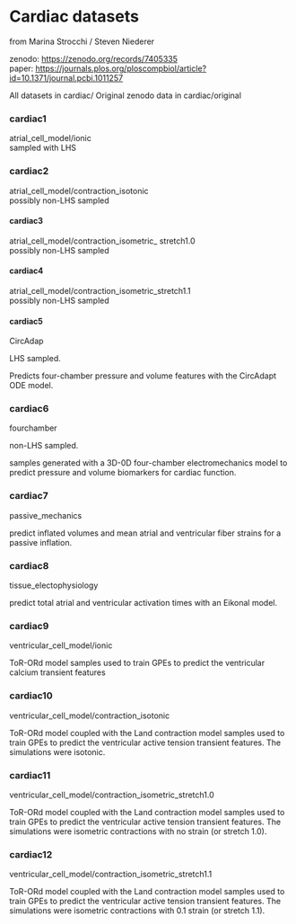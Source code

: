 # Cardiac datasets

from Marina Strocchi / Steven Niederer

zenodo: https://zenodo.org/records/7405335  
paper: https://journals.plos.org/ploscompbiol/article?id=10.1371/journal.pcbi.1011257

All datasets in cardiac/
Original zenodo data in cardiac/original

### cardiac1

atrial_cell_model/ionic   
sampled with LHS

### cardiac2

atrial_cell_model/contraction_isotonic  
possibly non-LHS sampled

#### cardiac3

atrial_cell_model/contraction_isometric_ stretch1.0  
possibly non-LHS sampled

#### cardiac4

atrial_cell_model/contraction_isometric_stretch1.1  
possibly non-LHS sampled

#### cardiac5

CircAdap

LHS sampled.

Predicts four-chamber pressure and volume features with the CircAdapt ODE model.

### cardiac6

fourchamber

non-LHS sampled.

samples generated with a 3D-0D four-chamber electromechanics model to predict pressure and volume biomarkers for cardiac function.


### cardiac7

passive_mechanics

predict inflated volumes and mean atrial and ventricular fiber strains for a passive inflation.


### cardiac8

tissue_electophysiology

predict total atrial and ventricular activation times with an Eikonal model.

### cardiac9

ventricular_cell_model/ionic

ToR-ORd model samples used to train GPEs to predict the ventricular calcium transient features

### cardiac10

ventricular_cell_model/contraction_isotonic

ToR-ORd model coupled with the Land contraction model samples used to train GPEs to predict the ventricular active tension transient features. The simulations were isotonic.

### cardiac11

ventricular_cell_model/contraction_isometric_stretch1.0

ToR-ORd model coupled with the Land contraction model samples used to train GPEs to predict the ventricular active tension transient features. The simulations were isometric contractions with no strain (or stretch 1.0).

### cardiac12

ventricular_cell_model/contraction_isometric_stretch1.1

ToR-ORd model coupled with the Land contraction model samples used to train GPEs to predict the ventricular active tension transient features. The simulations were isometric contractions with 0.1 strain (or stretch 1.1).